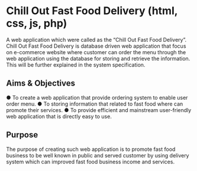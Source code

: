 # Chill Out Fast Food Delivery (html, css, js, php)

A web application which were called as the “Chill Out Fast Food Delivery”. Chill Out Fast Food Delivery is database driven web application that focus on e-commerce website where customer can order the menu through the web application using the database for storing and retrieve the information. This will be further explained in the system specification.

## Aims & Objectives
● To create a web application that provide ordering system to enable user order menu.
● To storing information that related to fast food where can promote their services.
● To provide efficient and mainstream user-friendly web application that is directly easy to use.

## Purpose
The purpose of creating such web application is to promote fast food business to be well known in public and served customer by using delivery system which can improved fast food business income and services.

